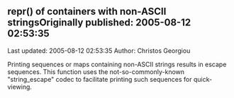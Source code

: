## repr() of containers with non-ASCII stringsOriginally published: 2005-08-12 02:53:35 
Last updated: 2005-08-12 02:53:35 
Author: Christos Georgiou 
 
Printing sequences or maps containing non-ASCII strings results in escape sequences.  This function uses the not-so-commonly-known "string_escape" codec to facilitate printing such sequences for quick-viewing.